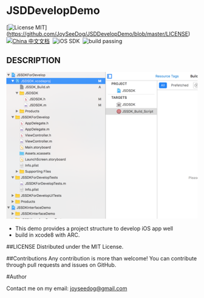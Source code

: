 # JSDDevelopDemo

[![License MIT](https://img.shields.io/badge/license-MIT-green.svg?style=flat)]
(https://github.com/JoySeeDog/JSDDevelopDemo/blob/master/LICENSE)&nbsp; [![China 中文文档](https://img.shields.io/badge/China-%E4%B8%AD%E6%96%87%E6%96%87%E6%A1%A3-blue.svg)](http://www.jianshu.com/u/93254f32c54f)&nbsp;
![iOS SDK](https://img.shields.io/badge/iOS-SDK-blue.svg)&nbsp;
 ![build passing](https://img.shields.io/badge/build-passing-brightgreen.svg)


## DESCRIPTION 

![](https://github.com/JoySeeDog/JSDSDKDemo/blob/master/sdk.png)

 * This demo provides a project structure to develop iOS app well
 * build in xcode8 with ARC.


##LICENSE
Distributed under the MIT License.

##Contributions
Any contribution is more than welcome! You can contribute through pull requests and issues on GitHub.

#Author

Contact me on my email: joyseedog@gmail.com








